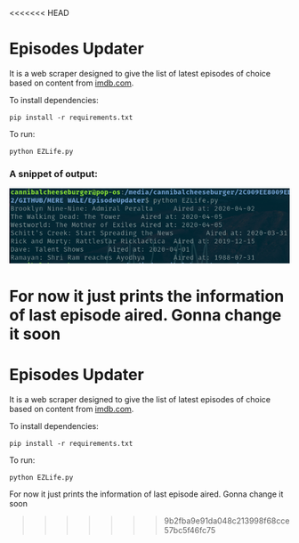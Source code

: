 <<<<<<< HEAD
# Episodes Updater

It is a web scraper designed to give the list of latest episodes of choice based on content from [imdb.com]("https://www.imdb.com/").

To install dependencies:

```
pip install -r requirements.txt
```
To run:

```
python EZLife.py
```

### A snippet of output: 

<img src="./img/snippet.png">

For now it just prints the information of last episode aired. 
Gonna change it soon
=======
# Episodes Updater

It is a web scraper designed to give the list of latest episodes of choice based on content from <a href="https://www.imdb.com/">imdb.com</a>.

To install dependencies:

```
pip install -r requirements.txt
```
To run:

```
python EZLife.py
```

For now it just prints the information of last episode aired. 
Gonna change it soon
>>>>>>> 9b2fba9e91da048c213998f68cce57bc5f46fc75
